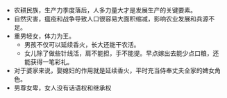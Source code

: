 - 农耕民族，生产力季度落后，人多力量大才是发展生产的关键要素。
- 自然灾害，瘟疫和战争导致人口很容易大面积缩减，影响农业发展和兵源不足。
- 重男轻女，体力为王。
    - 男孩不仅可以延续香火，长大还能干农活。
    - 女儿除了做些针线活，肩不能担，手不能提。早点嫁出去能少点口粮，还能获得一笔彩礼。
- 对于婆家来说，娶媳妇的作用就是延续香火，平时充当侍奉丈夫全家的婢女角色。
- 男尊女卑，女人没有话语权和继承权